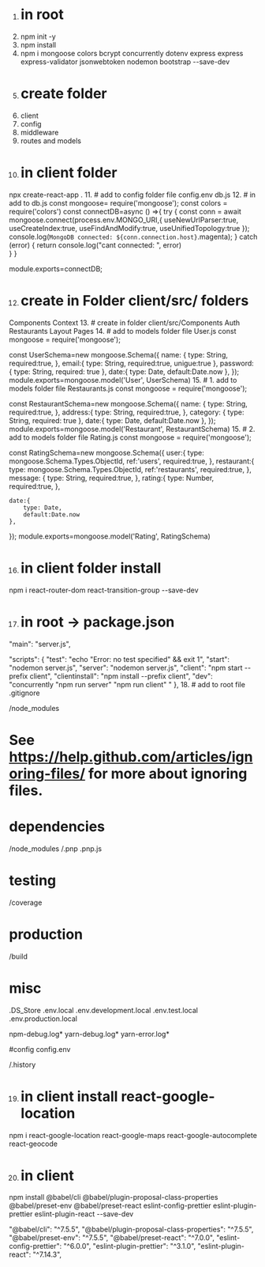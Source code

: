1. # in root
2. npm init -y
3. npm install
4. npm i mongoose colors bcrypt concurrently dotenv express express express-validator jsonwebtoken nodemon  bootstrap --save-dev
5. # create folder
6. client
7. config
8. middleware
9. routes and models
10. # in client folder
npx create-react-app .
11. # add to config folder file 
config.env
db.js
12. # in add to db.js
const mongoose= require('mongoose');
const colors = require('colors')
const connectDB=async () =>{
    try {
        const conn = await mongoose.connect(process.env.MONGO_URI,{
            useNewUrlParser:true,
            useCreateIndex:true,
            useFindAndModify:true,
            useUnifiedTopology:true
        });
        console.log(`MongoDB connected: ${conn.connection.host}`.magenta);
    } catch (error) {
        return console.log("cant connected: ", error)        
    }
} 

module.exports=connectDB;

12. # create in Folder client/src/ folders
Components
Context
13. # create in folder client/src/Components
Auth
Restaurants
Layout
Pages
14. # add to models folder file User.js 
const mongoose = require('mongoose');

const UserSchema=new mongoose.Schema({
    name: {
        type: String,
        required:true,
    },
    email:{
        type: String,
        required:true,
        unigue:true
    },
    password: {
        type: String,
        required: true
    },
    date:{
        type: Date,
        default:Date.now
    },
});
module.exports=mongoose.model('User', UserSchema)
15. # 1.  add to models folder file Restaurants.js 
const mongoose = require('mongoose');

const RestaurantSchema=new mongoose.Schema({
    name: {
        type: String,
        required:true,
    },
    address:{
        type: String,
        required:true,
    },
    category: {
        type: String,
        required: true
    },
    date:{
        type: Date,
        default:Date.now
    },
});
module.exports=mongoose.model('Restaurant', RestaurantSchema)
15. # 2. add to models folder file Rating.js 
const mongoose = require('mongoose');

const RatingSchema=new mongoose.Schema({
    user:{
        type: mongoose.Schema.Types.ObjectId,
        ref:'users',
        required:true,
    },
    restaurant:{
        type: mongoose.Schema.Types.ObjectId,
        ref:'restaurants',
        required:true,
    },
    message: {
        type: String,
        required:true,
    },
    rating:{
        type: Number,
        required:true,
    },

    date:{
        type: Date,
        default:Date.now
    },
});
module.exports=mongoose.model('Rating', RatingSchema)


16. # in client folder install
npm i react-router-dom react-transition-group --save-dev 

17. # in root -> package.json
"main": "server.js",

 "scripts": {
    "test": "echo \"Error: no test specified\" && exit 1",
    "start": "nodemon server.js",
    "server": "nodemon server.js",
    "client": "npm start --prefix client",
    "clientinstall": "npm install --prefix client",
    "dev": "concurrently \"npm run server\" \"npm run client\" "
  },
18. # add to root file .gitignore

/node_modules
# See https://help.github.com/articles/ignoring-files/ for more about ignoring files.

# dependencies
/node_modules
/.pnp
.pnp.js

# testing
/coverage

# production
/build

# misc
.DS_Store
.env.local
.env.development.local
.env.test.local
.env.production.local

npm-debug.log*
yarn-debug.log*
yarn-error.log*

#config
config.env

/.history

19. # in client  install react-google-location
npm i react-google-location react-google-maps react-google-autocomplete react-geocode

20. # in client
npm install @babel/cli @babel/plugin-proposal-class-properties @babel/preset-env @babel/preset-react eslint-config-prettier eslint-plugin-prettier eslint-plugin-react --save-dev

 "@babel/cli": "^7.5.5",
    "@babel/plugin-proposal-class-properties": "^7.5.5",
    "@babel/preset-env": "^7.5.5",
    "@babel/preset-react": "^7.0.0",
     "eslint-config-prettier": "^6.0.0",
    "eslint-plugin-prettier": "^3.1.0",
    "eslint-plugin-react": "^7.14.3",